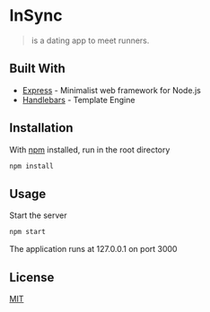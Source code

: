 # InSync

>is a dating app to meet runners.

## Built With

* [Express](https://expressjs.com/) - Minimalist web framework for Node.js
* [Handlebars](https://handlebarsjs.com/) - Template Engine

## Installation

With [npm](https://www.npmjs.com/) installed, run in the root directory
```bash
npm install
```

## Usage
Start the server
```bash
npm start 
```
The application runs at 127.0.0.1 on port 3000




## License
[MIT](https://choosealicense.com/licenses/mit/)